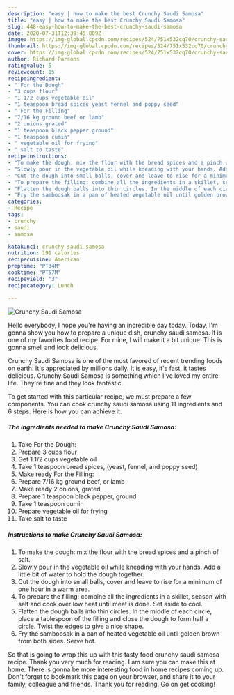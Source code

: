 ```yaml
---
description: "easy | how to make the best Crunchy Saudi Samosa"
title: "easy | how to make the best Crunchy Saudi Samosa"
slug: 448-easy-how-to-make-the-best-crunchy-saudi-samosa
date: 2020-07-31T12:39:45.809Z
image: https://img-global.cpcdn.com/recipes/524/751x532cq70/crunchy-saudi-samosa-recipe-main-photo.jpg
thumbnail: https://img-global.cpcdn.com/recipes/524/751x532cq70/crunchy-saudi-samosa-recipe-main-photo.jpg
cover: https://img-global.cpcdn.com/recipes/524/751x532cq70/crunchy-saudi-samosa-recipe-main-photo.jpg
author: Richard Parsons
ratingvalue: 5
reviewcount: 15
recipeingredient:
- " For the Dough"
- "3 cups flour"
- "1 1/2 cups vegetable oil"
- "1 teaspoon bread spices yeast fennel and poppy seed"
- " For the Filling"
- "7/16 kg ground beef or lamb"
- "2 onions grated"
- "1 teaspoon black pepper ground"
- "1 teaspoon cumin"
- " vegetable oil for frying"
- " salt to taste"
recipeinstructions:
- "To make the dough: mix the flour with the bread spices and a pinch of salt."
- "Slowly pour in the vegetable oil while kneading with your hands. Add a little bit of water to hold the dough together."
- "Cut the dough into small balls, cover and leave to rise for a minimum of one hour in a warm area."
- "To prepare the filling: combine all the ingredients in a skillet, season with salt and cook over low heat until meat is done. Set aside to cool."
- "Flatten the dough balls into thin circles. In the middle of each circle, place a tablespoon of the filling and close the dough to form half a circle. Twist the edges to give a nice shape."
- "Fry the samboosak in a pan of heated vegetable oil until golden brown from both sides. Serve hot."
categories:
- Recipe
tags:
- crunchy
- saudi
- samosa

katakunci: crunchy saudi samosa 
nutrition: 191 calories
recipecuisine: American
preptime: "PT34M"
cooktime: "PT57M"
recipeyield: "3"
recipecategory: Lunch

---
```



![Crunchy Saudi Samosa](https://img-global.cpcdn.com/recipes/524/751x532cq70/crunchy-saudi-samosa-recipe-main-photo.jpg)

Hello everybody, I hope you're having an incredible day today. Today, I'm gonna show you how to prepare a unique dish, crunchy saudi samosa. It is one of my favorites food recipe. For mine, I will make it a bit unique. This is gonna smell and look delicious.



Crunchy Saudi Samosa is one of the most favored of recent trending foods on earth. It's appreciated by millions daily. It is easy, it's fast, it tastes delicious. Crunchy Saudi Samosa is something which I've loved my entire life. They're fine and they look fantastic.


To get started with this particular recipe, we must prepare a few components. You can cook crunchy saudi samosa using 11 ingredients and 6 steps. Here is how you can achieve it.

<!--inarticleads1-->

##### The ingredients needed to make Crunchy Saudi Samosa:

1. Take  For the Dough:
1. Prepare 3 cups flour
1. Get 1 1/2 cups vegetable oil
1. Take 1 teaspoon bread spices, (yeast, fennel, and poppy seed)
1. Make ready  For the Filling:
1. Prepare 7/16 kg ground beef, or lamb
1. Make ready 2 onions, grated
1. Prepare 1 teaspoon black pepper, ground
1. Take 1 teaspoon cumin
1. Prepare  vegetable oil for frying
1. Take  salt to taste




<!--inarticleads2-->

##### Instructions to make Crunchy Saudi Samosa:

1. To make the dough: mix the flour with the bread spices and a pinch of salt.
1. Slowly pour in the vegetable oil while kneading with your hands. Add a little bit of water to hold the dough together.
1. Cut the dough into small balls, cover and leave to rise for a minimum of one hour in a warm area.
1. To prepare the filling: combine all the ingredients in a skillet, season with salt and cook over low heat until meat is done. Set aside to cool.
1. Flatten the dough balls into thin circles. In the middle of each circle, place a tablespoon of the filling and close the dough to form half a circle. Twist the edges to give a nice shape.
1. Fry the samboosak in a pan of heated vegetable oil until golden brown from both sides. Serve hot.




So that is going to wrap this up with this tasty food crunchy saudi samosa recipe. Thank you very much for reading. I am sure you can make this at home. There is gonna be more interesting food in home recipes coming up. Don't forget to bookmark this page on your browser, and share it to your family, colleague and friends. Thank you for reading. Go on get cooking!
